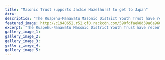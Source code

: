 ```yaml
---
title: "Masonic Trust supports Jackie Hazelhurst to get to Japan"
date: 
description: "The Ruapehu-Manawatu Masonic District Youth Trust have recently given WHS Head Girl Jackie Hazelhurst a grant to assist her in getting to Japan..."
featured_image: http://c1940652.r52.cf0.rackcdn.com/590fdfaeb8d39a6a96000818/Jackie-Hazelhurst-to-Japan-RCP-4-May.jpg
excerpt: "The Ruapehu-Manawatu Masonic District Youth Trust have recently given WHS Head Girl Jackie Hazelhurst a grant to assist her in getting to Japan."
gallery_image_1: 
gallery_image_2: 
gallery_image_3: 
gallery_image_4: 
gallery_image_5: 
---
```

